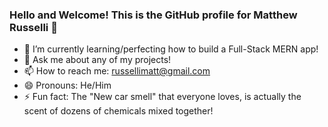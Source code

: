 ### Hello and Welcome! This is the GitHub profile for Matthew Russelli 👋

- 🌱 I’m currently learning/perfecting how to build a Full-Stack MERN app!
- 💬 Ask me about any of my projects!
- 📫 How to reach me: russellimatt@gmail.com
- 😄 Pronouns: He/Him
- ⚡ Fun fact: The "New car smell" that everyone loves, is actually the scent of dozens of chemicals mixed together!
